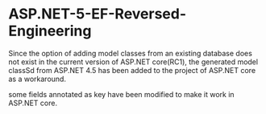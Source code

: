 # ASP.NET-5-EF-Reversed-Engineering

Since the option of adding model classes from an existing database does not exist in the current version of ASP.NET core(RC1), the generated model classSd from ASP.NET 4.5 has been added to the project of ASP.NET core as a workaround.

some fields annotated as key have been modified to make it work in ASP.NET core.
